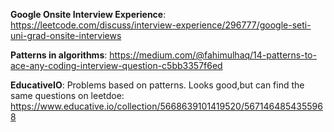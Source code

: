 **Google Onsite Interview Experience**: https://leetcode.com/discuss/interview-experience/296777/google-seti-uni-grad-onsite-interviews

**Patterns in algorithms**: https://medium.com/@fahimulhaq/14-patterns-to-ace-any-coding-interview-question-c5bb3357f6ed

**EducativeIO**: Problems based on patterns. Looks good,but can find the same questions on leetdoe: https://www.educative.io/collection/5668639101419520/5671464854355968
